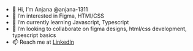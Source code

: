 - 👋 Hi, I’m Anjana @anjana-1311
- 👀 I’m interested in Figma, HTMl/CSS
- 🌱 I’m currently learning Javascript, Typescript
- 💞️ I’m looking to collaborate on figma designs, html/css development, typescript basics
- 📫 Reach me at [LinkedIn](https://www.linkedin.com/in/anjana-gurjar-4b8466188/)

<!---
anjana-1311/anjana-1311 is a ✨ special ✨ repository because its `README.md` (this file) appears on your GitHub profile.
You can click the Preview link to take a look at your changes.
--->
